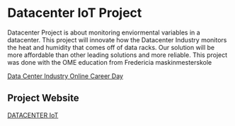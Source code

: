 # Datacenter IoT Project

Datacenter Project is about monitoring enviormental variables in a datacenter. 
This project will innovate how the Datacenter Industry monitors the heat and humidity that comes off of data racks.
Our solution will be more affordable than other leading solutions and more reliable. 
This project was done with the OME education from Fredericia maskinmesterskole

[Data Center Industry Online Career Day](https://www.ucl.dk/nyheder/business-og-digital-udvikling/45-it-studerende-blev-klogere-paa-datacenterbranchen-til-online-praktik--og-karrieredag)

## Project Website

[DATACENTER IoT](https://21s-itt2-datacenter-students-group.gitlab.io/team-b3/)
